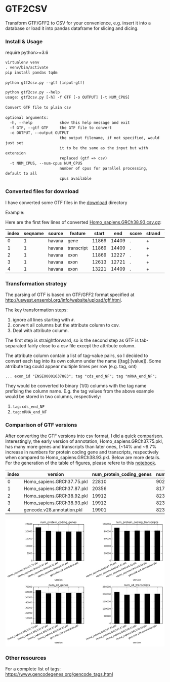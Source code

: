 # GTF2CSV

Transform GTF/GFF2 to CSV for your convenience, e.g. insert it into a database
or load it into pandas dataframe for slicing and dicing.


### Install & Usage

require python>=3.6

```
virtualenv venv
. venv/bin/activate
pip install pandas tqdm

python gtf2csv.py --gtf [input-gtf]
```

```
python gtf2csv.py --help
usage: gtf2csv.py [-h] -f GTF [-o OUTPUT] [-t NUM_CPUS]

Convert GTF file to plain csv

optional arguments:
  -h, --help            show this help message and exit
  -f GTF, --gtf GTF     the GTF file to convert
  -o OUTPUT, --output OUTPUT
                        the output filename, if not specified, would just set
                        it to be the same as the input but with extension
                        replaced (gtf => csv)
  -t NUM_CPUS, --num-cpus NUM_CPUS
                        number of cpus for parallel processing, default to all
                        cpus available
```


### Converted files for download 

I have converted some GTF files in the [download](./download) directory

Example:

Here are the first few lines of converted [Homo_sapiens.GRCh38.93.csv.gz](./download/ensembl):

| index | seqname | source | feature    | start | end   | score | strand | frame | ccds_id | exon_id         | exon_number | exon_version | gene_biotype                       | gene_id         | gene_name | gene_source | gene_version | protein_id | protein_version | tag:CCDS | tag:basic | tag:cds_end_NF | tag:cds_start_NF | tag:mRNA_end_NF | tag:mRNA_start_NF | tag:seleno | transcript_biotype   | transcript_id   | transcript_name | transcript_source | transcript_support_level | transcript_version |
|-------|---------|--------|------------|-------|-------|-------|--------|-------|---------|-----------------|-------------|--------------|------------------------------------|-----------------|-----------|-------------|--------------|------------|-----------------|----------|-----------|----------------|------------------|-----------------|-------------------|------------|----------------------|-----------------|-----------------|-------------------|--------------------------|--------------------|
| 0     | 1       | havana | gene       | 11869 | 14409 | .     | +      | .     |         |                 |             |              | transcribed_unprocessed_pseudogene | ENSG00000223972 | DDX11L1   | havana      | 5            |            |                 |          |           |                |                  |                 |                   |            |                      |                 |                 |                   |                          |                    |
| 1     | 1       | havana | transcript | 11869 | 14409 | .     | +      | .     |         |                 |             |              | transcribed_unprocessed_pseudogene | ENSG00000223972 | DDX11L1   | havana      | 5            |            |                 |          | 1         |                |                  |                 |                   |            | processed_transcript | ENST00000456328 | DDX11L1-202     | havana            | 1                        | 2                  |
| 2     | 1       | havana | exon       | 11869 | 12227 | .     | +      | .     |         | ENSE00002234944 | 1           | 1            | transcribed_unprocessed_pseudogene | ENSG00000223972 | DDX11L1   | havana      | 5            |            |                 |          | 1         |                |                  |                 |                   |            | processed_transcript | ENST00000456328 | DDX11L1-202     | havana            | 1                        | 2                  |
| 3     | 1       | havana | exon       | 12613 | 12721 | .     | +      | .     |         | ENSE00003582793 | 2           | 1            | transcribed_unprocessed_pseudogene | ENSG00000223972 | DDX11L1   | havana      | 5            |            |                 |          | 1         |                |                  |                 |                   |            | processed_transcript | ENST00000456328 | DDX11L1-202     | havana            | 1                        | 2                  |
| 4     | 1       | havana | exon       | 13221 | 14409 | .     | +      | .     |         | ENSE00002312635 | 3           | 1            | transcribed_unprocessed_pseudogene | ENSG00000223972 | DDX11L1   | havana      | 5            |            |                 |          | 1         |                |                  |                 |                   |            | processed_transcript | ENST00000456328 | DDX11L1-202     | havana            | 1                        | 2                  |


### Transformation strategy

The parsing of GTF is based on GTF/GFF2 format specified at
http://uswest.ensembl.org/info/website/upload/gff.html.

The key transformation steps:

1. ignore all lines starting with `#`.
2. convert all columns but the attribute column to csv.
3. Deal with attribute column.

The first step is straightforward, so is the second step as GTF is tab-separated
fairly close to a csv file except the attribute column.

The attribute column contain a list of tag-value pairs, so I decided to convert
each tag into its own column under the name ([tag]:[value]). Some atrribute tag
could appear multiple times per row (e.g. tag, ont)

```
... exon_id "ENSE00001637883"; tag "cds_end_NF"; tag "mRNA_end_NF";
```

They would be converted to binary (1/0) columns with the tag name prefixing the
column name. E.g. the tag values from the above example would be stored in two
columns, respectively:

1. `tag:cds_end_NF`
1. `tag:mRNA_end_NF`


### Comparison of GTF versions

After converting the GTF versions into csv format, I did a quick comparison.
Interestingly, the early version of annotation, Homo_sapiens.GRCh37.75.pkl, has
many more genes and transcripts than later ones, (~14% and ~9.7% increase in
numbers for protein coding gene and transcripts, respectively when compared to
Homo_sapiens.GRCh38.93.pkl. Below are more details. For the generation of the
table of figures, please refere to this
[notebook](./notebooks/Comparison-of-GTF-versions.ipynb).


| index | version                    | num_protein_coding_genes | num_protein_coding_transcripts | num_all_genes | num_all_transcripts |
|-------|----------------------------|--------------------------|--------------------------------|---------------|---------------------|
| 0     | Homo_sapiens.GRCh37.75.pkl | 22810                    | 90274                          | 63677         | 215171              |
| 1     | Homo_sapiens.GRCh37.87.pkl | 20356                    | 81787                          | 57905         | 196502              |
| 2     | Homo_sapiens.GRCh38.92.pkl | 19912                    | 82307                          | 58395         | 203743              |
| 3     | Homo_sapiens.GRCh38.93.pkl | 19912                    | 82307                          | 58395         | 203743              |
| 4     | gencode.v28.annotation.pkl | 19901                    | 82335                          | 58381         | 203836              |

<img src="https://raw.githubusercontent.com/zyxue/gtf2csv/master/gtf-comparison.jpg" width=600>


### Other resources

For a complete list of tags: https://www.gencodegenes.org/gencode_tags.html
